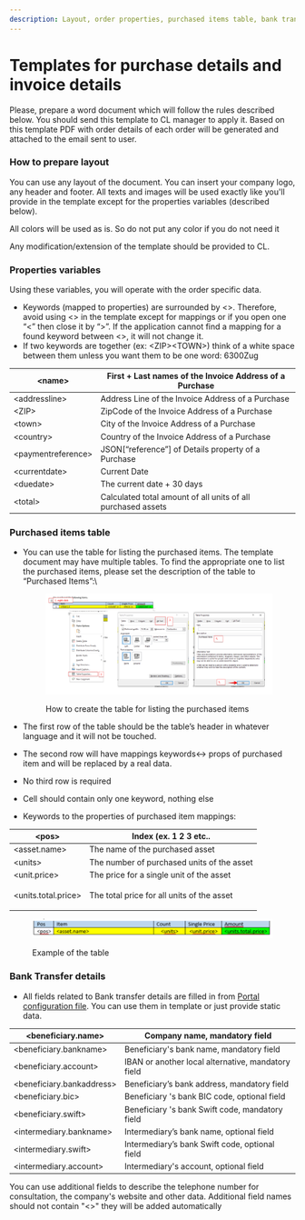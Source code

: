 ```yaml
---
description: Layout, order properties, purchased items table, bank transfer details
---
```


# Templates for purchase details and invoice details

Please, prepare a word document which will follow the rules described below. You should send this template to CL manager to apply it. Based on this template PDF with order details of each order will be generated and attached to the email sent to user.

### How to prepare layout

You can use any layout of the document. You can insert your company logo, any header and footer. All texts and images will be used exactly like you'll provide in the template except for the properties variables (described below).

All colors will be used as is. So do not put any color if you do not need it&#x20;

Any modification/extension of the template should be provided to CL.

### Properties variables

Using these variables, you will operate with the order specific data.

* Keywords (mapped to properties) are surrounded by <>.  Therefore, avoid using <> in the template except for mappings or if you open one “<” then close it by “>”. If the application cannot find a mapping for a found keyword between <>, it will not change it. &#x20;
* If two keywords are together (ex: \<ZIP>\<TOWN>) think of a white space between them unless you want them to be one word: 6300Zug&#x20;



| \<name>              | First + Last names of the Invoice Address of a Purchase       |
| -------------------- | ------------------------------------------------------------- |
| \<addressline>       | Address Line of the Invoice Address of a Purchase             |
| \<ZIP>               | ZipCode of the Invoice Address of a Purchase                  |
| \<town>              | City of the Invoice Address of a Purchase                     |
| \<country>           | Country of the Invoice Address of a Purchase                  |
| \<paymentreference>  | JSON\[“reference”] of Details property of a Purchase          |
| \<currentdate>       | Current Date                                                  |
| \<duedate>           | The current date + 30 days                                    |
| \<total>             | Calculated total amount of all units of all purchased assets  |

### Purchased items table

*   You can use the table for listing the purchased items. The template document may have multiple tables. To find the appropriate one to list the purchased items, please set the description of the table to “Purchased Items”:\


    <figure><img src="../../../../.gitbook/assets/image (3).png" alt=""><figcaption><p>How to create the table for listing the purchased items</p></figcaption></figure>



* The first row of the table should be the table’s header in whatever language and it will not be touched.&#x20;
* The second row will have mappings keywords<-> props of purchased item and will be replaced by a real data.&#x20;
* No third row is required
* Cell should contain only one keyword, nothing else&#x20;
* Keywords to the properties of purchased item mappings:&#x20;

| \<pos>                | Index (ex. 1 2 3 etc..                                 |
| --------------------- | ------------------------------------------------------ |
| \<asset.name>         | The name of the purchased asset                        |
| \<units>              | The number of purchased units of the asset             |
| \<unit.price>         | The price for a single unit of the asset               |
| \<units.total.price>  | <p>The total price for all units of the asset <br></p> |

<figure><img src="../../../../.gitbook/assets/image (2) (1).png" alt=""><figcaption><p>Example of the table</p></figcaption></figure>

### Bank Transfer details&#x20;

* All fields related to Bank transfer details are filled in from [Portal configuration file](payment-methods-configuration.md#bank-transfer). You can use them in template or just provide static data.&#x20;

| \<beneficiary.name>         | Company name, mandatory field                       |
| --------------------------- | --------------------------------------------------- |
| \<beneficiary.bankname>     | Beneficiary's bank name, mandatory field            |
| \<beneficiary.account>      | IBAN or another local alternative, mandatory field  |
| \<beneficiary.bankaddress>  | Beneficiary’s bank address, mandatory field         |
| \<beneficiary.bic>          | Beneficiary 's bank BIC code, optional field        |
| \<beneficiary.swift>        | Beneficiary 's bank Swift code, mandatory field     |
| \<intermediary.bankname>    | Intermediary’s bank name, optional field            |
| \<intermediary.swift>       | Intermediary’s bank Swift code, optional field      |
| \<intermediary.account>     | Intermediary's account, optional field              |

You can use additional fields to describe the telephone number for consultation, the company's website and other data. Additional field names should not contain "<>" they will be added automatically&#x20;
